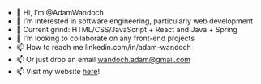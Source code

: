 - 👋 Hi, I’m @AdamWandoch
- 👀 I’m interested in software engineering, particularly web development
- 🌱 Current grind: HTML/CSS/JavaScript + React and Java + Spring
- 💞️ I’m looking to collaborate on any front-end projects
- 📫 How to reach me linkedin.com/in/adam-wandoch
- 📫 Or just drop an email wandoch.adam@gmail.com
- 📫 Visit my website [here](https://adamwandoch.netlify.app/)!
